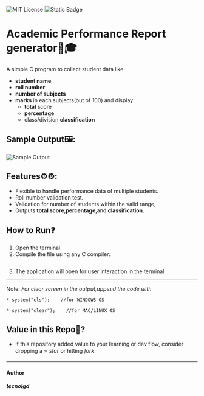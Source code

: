 ![MIT License](https://img.shields.io/github/license/tecnolgd/ACADEMIC-PERFORMANCE_GEN?style=flat)
![Static Badge](https://img.shields.io/badge/Open-Source-blue)


# Academic Performance  Report generator💯🎓

A simple C program to collect student data like 
* **student name**
* **roll number**
* **number of subjects**
* **marks** in each subjects(out of 100) 
and display
   * **total** score
   * **percentage** 
   * class/division **classification**

## Sample Output🖼️:

![Sample Output](output_screenshots/academic_report_output.png)


## Features⚙️⚙️:
* Flexible to handle performance data of multiple students.
* Roll number validation test.
* Validation for number of students  within the valid range,
* Outputs **total score**,**percentage**,and **classification**.


## How to Run❓️
1) Open the terminal.
2) Compile the file using any C compiler:
``` gcc student_proj1.c -o student_proj1 && student_proj1
```
3) The application will open for user interaction in the terminal.
---
Note: *For clear screen in the output,append the code with*
```
* system("cls");    //for WINDOWS OS

* system("clear");    //for MAC/LINUX OS  
```

## Value in this Repo💫?     
* If this repository added value to your learning or dev flow, consider dropping a ⭐ *star* or hitting *fork*.
---

#### Author
***tecnolgd***
